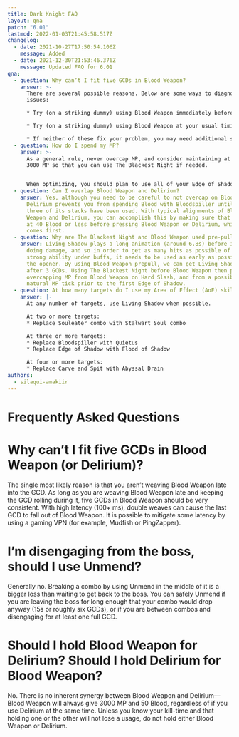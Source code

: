 ```yaml
---
title: Dark Knight FAQ
layout: qna
patch: "6.01"
lastmod: 2022-01-03T21:45:58.517Z
changelog:
  - date: 2021-10-27T17:50:54.106Z
    message: Added
  - date: 2021-12-30T21:53:46.376Z
    message: Updated FAQ for 6.01
qna:
  - question: Why can’t I fit five GCDs in Blood Weapon?
    answer: >-
      There are several possible reasons. Below are some ways to diagnose common
      issues:

      * Try (on a striking dummy) using Blood Weapon immediately before your first GCD (the GCD will be slightly delayed by animation lock from Blood Weapon). If this makes a five-GCD Blood Weapon reliable, your problem is likely that you are using Blood Weapon too early under normal circumstances. Ideally, Blood Weapon should be used so that its animation lock ends exactly as you press the next GCD, around two-thirds to three-fourths of the way through the GCD.

      * Try (on a striking dummy) using Blood Weapon at your usual timing between GCDs, but use no other oGCDs. Repeatedly press each upcoming GCD until it activates. If this makes a five-GCD Blood Weapon reliable, your problem may be that you are delaying your GCDs under Blood Weapon, either by using too many oGCDs between GCDs (more than two, or more than one if your GCD speed and ping are particularly high) or by not activating your GCDs fast enough after the previous one.

      * If neither of these fix your problem, you may need additional skill speed in order to get five GCDs under Blood Weapon. Using a VPN may also help by mitigating your latency (and therefore also reducing animation lock).
  - question: How do I spend my MP?
    answer: >-
      As a general rule, never overcap MP, and consider maintaining at least
      3000 MP so that you can use The Blackest Night if needed.


      When optimizing, you should plan to use all of your Edge of Shadow (EoS) casts under buffs, and in particular, to put more EoS casts where buffs are stronger. This often means using five EoS under even-minute (0, 2, 4, ...) buffs, and three under odd-minute buffs.
  - question: Can I overlap Blood Weapon and Delirium?
    answer: Yes, although you need to be careful to not overcap on Blood, as
      Delirium prevents you from spending Blood with Bloodspiller until all
      three of its stacks have been used. With typical alignments of Blood
      Weapon and Delirium, you can accomplish this by making sure that you are
      at 40 Blood or less before pressing Blood Weapon or Delirium, whichever
      comes first.
  - question: Why are The Blackest Night and Blood Weapon used pre-pull in the opener?
    answer: Living Shadow plays a long animation (around 6.8s) before it begins
      doing damage, and so in order to get as many hits as possible of this
      strong ability under buffs, it needs to be used as early as possible in
      the opener. By using Blood Weapon prepull, we can get Living Shadow out
      after 3 GCDs. Using The Blackest Night before Blood Weapon then prevents
      overcapping MP from Blood Weapon on Hard Slash, and from a possible
      natural MP tick prior to the first Edge of Shadow.
  - question: At how many targets do I use my Area of Effect (AoE) skills?
    answer: |-
      At any number of targets, use Living Shadow when possible.

      At two or more targets:
      * Replace Souleater combo with Stalwart Soul combo

      At three or more targets:
      * Replace Bloodspiller with Quietus
      * Replace Edge of Shadow with Flood of Shadow

      At four or more targets:
      * Replace Carve and Spit with Abyssal Drain
authors:
  - silaqui-amakiir
---
```

# Frequently Asked Questions

# Why can’t I fit five GCDs in Blood Weapon (or Delirium)?

The single most likely reason is that you aren’t weaving Blood Weapon late into the GCD. As long as you are weaving Blood Weapon late and keeping the GCD rolling during it, five GCDs in Blood Weapon should be very consistent. With high latency (100+ ms), double weaves can cause the last GCD to fall out of Blood Weapon. It is possible to mitigate some latency by using a gaming VPN (for example, Mudfish or PingZapper).

# I’m disengaging from the boss, should I use Unmend?

Generally no. Breaking a combo by using Unmend in the middle of it is a bigger loss than waiting to get back to the boss. You can safely Unmend if you are leaving the boss for long enough that your combo would drop anyway (15s or roughly six GCDs), or if you are between combos and disengaging for at least one full GCD.

# Should I hold Blood Weapon for Delirium? Should I hold Delirium for Blood Weapon?

No. There is no inherent synergy between Blood Weapon and Delirium—Blood Weapon will always give 3000 MP and 50 Blood, regardless of if you use Delirium at the same time. Unless you know your kill-time and that holding one or the other will not lose a usage, do not hold either Blood Weapon or Delirium.